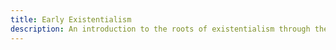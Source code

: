 ```yaml
---
title: Early Existentialism
description: An introduction to the roots of existentialism through the works of Søren Kierkegaard and Friedrich Nietzsche.
---
```

